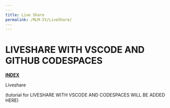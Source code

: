 ```yaml
---
​---
title: Live Share
permalink: /MLM-IV/LiveShare/
​---
---
```


# LIVESHARE WITH  VSCODE AND GITHUB CODESPACES

[**INDEX**](index.md)

Liveshare 

(tutorial for LIVESHARE WITH VSCODE AND CODESPACES WILL BE ADDED HERE)